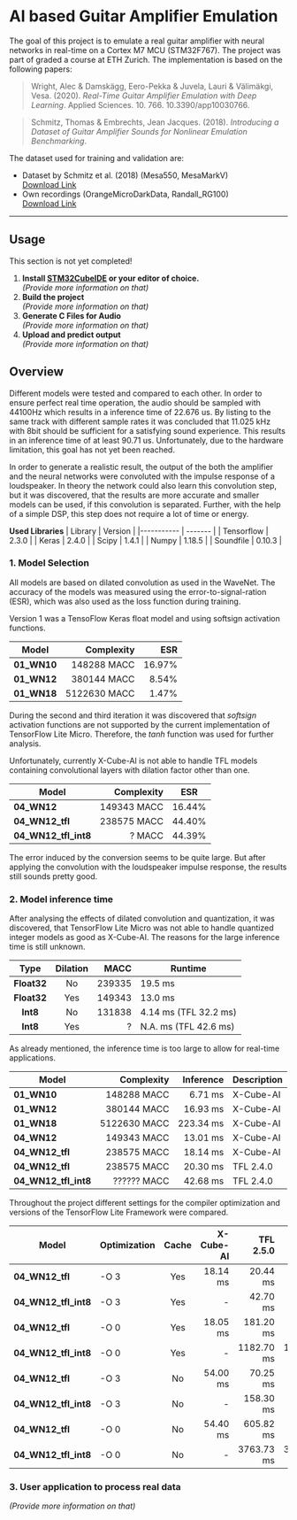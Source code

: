 
# AI based Guitar Amplifier Emulation

The goal of this project is to emulate a real guitar amplifier with neural networks in real-time on a Cortex M7 MCU (STM32F767). The project was part of graded a course at ETH Zurich. The implementation is based on the following papers:

> Wright, Alec & Damskägg, Eero-Pekka & Juvela, Lauri & Välimäkgi, Vesa. (2020). *Real-Time Guitar Amplifier Emulation with Deep Learning*. Applied Sciences. 10. 766. 10.3390/app10030766.

> Schmitz, Thomas & Embrechts, Jean Jacques. (2018). *Introducing a Dataset of Guitar Amplifier Sounds for Nonlinear Emulation Benchmarking*.

The dataset used for training and validation are:
*  Dataset by Schmitz et al. (2018) (Mesa550, MesaMarkV)  
   [Download Link](<https://services.montefiore.uliege.be//acous/STSI/downloads.php>) 
*  Own recordings (OrangeMicroDarkData, Randall_RG100)  
   [Download Link](<https://github.com/Xeratec/GAE-AI/tree/master/Datasets>)

-------------------------------------------------------------------------------------------


## Usage
This section is not yet completed!
1. **Install [STM32CubeIDE](https://www.st.com/en/development-tools/stm32cubeide.html) or your editor of choice.**  
   *(Provide more information on that)*
2. **Build the project**  
   *(Provide more information on that)*
3. **Generate C Files for Audio**  
   *(Provide more information on that)*
4. **Upload and predict output**  
   *(Provide more information on that)*

## Overview
Different models were tested and compared to each other.
In order to ensure perfect real time operation, the audio should be sampled with 44100Hz which results in a inference time of 22.676 us. By listing to the same track with different sample rates it was concluded that 11.025 kHz with 8bit should be sufficient for a satisfying sound experience. This results in an inference time of at least 90.71 us. Unfortunately, due to the hardware limitation, this goal has not yet been reached.

In order to generate a realistic result, the output of the both the amplifier and the neural networks were convoluted with the impulse response of a loudspeaker.
In theory the network could also learn this convolution step, but it was discovered, that the results are more accurate and smaller models can be used, if this convolution is separated. Further, with the help of a simple DSP, this step does not require a lot of time or energy.

**Used Libraries**
| Library    | Version |
|----------- | ------- |
| Tensorflow | 2.3.0   |
| Keras      | 2.4.0   |
| Scipy      | 1.4.1   |
| Numpy      | 1.18.5  |
| Soundfile  | 0.10.3  |
   
### 1. Model Selection
All models are based on dilated convolution as used in the WaveNet. The accuracy of the models was measured using the error-to-signal-ration (ESR), which was also used as the loss function during training. 

Version 1 was a TensoFlow Keras float model and using softsign activation functions.

| Model        | Complexity   | ESR    |          
| ------------ | -----------: | -----: |
| **01_WN10**  |  148288 MACC | 16.97% |
| **01_WN12**  |  380144 MACC |  8.54% |
| **01_WN18**  | 5122630 MACC |  1.47% |

During the second and third iteration it was discovered that *softsign* activation functions are not supported by the current implementation of TensorFlow Lite Micro. Therefore, the *tanh* function was used for further analysis. 

Unfortunately, currently X-Cube-AI is not able to handle TFL models containing convolutional layers with dilation factor other than one.

| Model                | Complexity       | ESR       |
| -------------------- | ---------------: | --------- |
| **04_WN12**          |  149343 MACC     | 16.44%    |
| **04_WN12_tfl**      |  238575 MACC     | 44.40%    |
| **04_WN12_tfl_int8** |  ? MACC          | 44.39%    |

The error induced by the conversion seems to be quite large. But after applying the convolution with the loudspeaker impulse response, the results still sounds pretty good.

### 2. Model inference time
After analysing the effects of dilated convolution and quantization, it was discovered, that TensorFlow Lite Micro was not able to handle quantized integer models as good as X-Cube-AI. The reasons for the large inference time is still unknown.

| Type        | Dilation | MACC    | Runtime             
| :---------: | :------: | ------: | ----------------
| **Float32** | No       |  239335 |  19.5 ms
| **Float32** | Yes      |  149343 |  13.0 ms
| **Int8**    | No       |  131838 |  4.14 ms (TFL 32.2 ms)
| **Int8**    | Yes      |       ? |  N.A. ms (TFL 42.6 ms)

As already mentioned, the inference time is too large to allow for real-time applications. 

| Model                   | Complexity      | Inference   | Description                   
| ----------------------- | ---------------:| ---------:  |-------------
| **01_WN10**             |  148288 MACC    |   6.71 ms  | X-Cube-AI
| **01_WN12**             |  380144 MACC    |  16.93 ms  | X-Cube-AI
| **01_WN18**             | 5122630 MACC    | 223.34 ms  | X-Cube-AI
| **04_WN12**             |  149343 MACC    |  13.01 ms  | X-Cube-AI
| **04_WN12_tfl**         |  238575 MACC    |  18.14 ms  | X-Cube-AI
| **04_WN12_tfl**         |  238575 MACC    |  20.30 ms  | TFL 2.4.0
| **04_WN12_tfl_int8**    |  ?????? MACC    |  42.68 ms  | TFL 2.4.0

Throughout the project different settings for the compiler optimization and versions of the TensorFlow Lite Framework were compared.

| Model                | Optimization | Cache | X-Cube-AI | TFL 2.5.0  | TFL 2.4.0   | TFL 2.3.1             
| ---------------------| ------------ | :---: |---------: | ---------: | ----------: | ---------:
| **04_WN12_tfl**      | -O 3         |  Yes  | 18.14 ms  |   20.44 ms |   20.30 ms  |   23.83 ms
| **04_WN12_tfl_int8** | -O 3         |  Yes  |        -  |   42.70 ms |   42.68 ms  |   35.28 ms  
| **04_WN12_tfl**      | -O 0         |  Yes  | 18.05 ms  |  181.20 ms |  177.30 ms  |  170.60 ms 
| **04_WN12_tfl_int8** | -O 0         |  Yes  |        -  | 1182.70 ms | 1188.34 ms  |  999.82 ms 
| **04_WN12_tfl**      | -O 3         |  No   | 54.00 ms  |   70.25 ms |   68.00 ms  |   79.91 ms
| **04_WN12_tfl_int8** | -O 3         |  No   |        -  |  158.30 ms |  161.02 ms  |  123.84 ms
| **04_WN12_tfl**      | -O 0         |  No   | 54.40 ms  |  605.82 ms |  582.85 ms  |  573.78 ms  
| **04_WN12_tfl_int8** | -O 0         |  No   |        -  | 3763.73 ms | 3563.90 ms  | 3111.59 ms 

### 3. User application to process real data
*(Provide more information on that)*